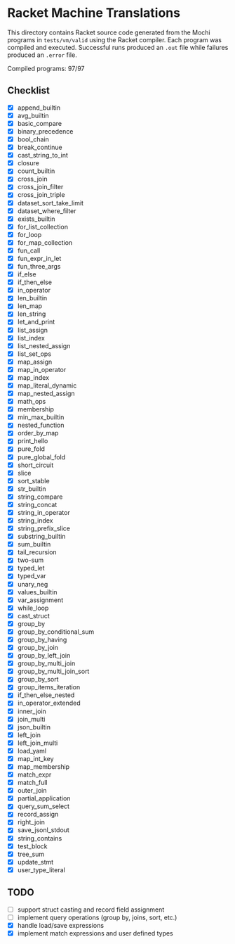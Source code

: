 # Racket Machine Translations

This directory contains Racket source code generated from the Mochi programs in `tests/vm/valid` using the Racket compiler. Each program was compiled and executed. Successful runs produced an `.out` file while failures produced an `.error` file.

Compiled programs: 97/97

## Checklist
- [x] append_builtin
- [x] avg_builtin
- [x] basic_compare
- [x] binary_precedence
- [x] bool_chain
- [x] break_continue
- [x] cast_string_to_int
- [x] closure
- [x] count_builtin
- [x] cross_join
- [x] cross_join_filter
- [x] cross_join_triple
- [x] dataset_sort_take_limit
- [x] dataset_where_filter
- [x] exists_builtin
- [x] for_list_collection
- [x] for_loop
- [x] for_map_collection
- [x] fun_call
- [x] fun_expr_in_let
- [x] fun_three_args
- [x] if_else
- [x] if_then_else
- [x] in_operator
- [x] len_builtin
- [x] len_map
- [x] len_string
- [x] let_and_print
- [x] list_assign
- [x] list_index
- [x] list_nested_assign
- [x] list_set_ops
- [x] map_assign
- [x] map_in_operator
- [x] map_index
- [x] map_literal_dynamic
- [x] map_nested_assign
- [x] math_ops
- [x] membership
- [x] min_max_builtin
- [x] nested_function
- [x] order_by_map
- [x] print_hello
- [x] pure_fold
- [x] pure_global_fold
- [x] short_circuit
- [x] slice
- [x] sort_stable
- [x] str_builtin
- [x] string_compare
- [x] string_concat
- [x] string_in_operator
- [x] string_index
- [x] string_prefix_slice
- [x] substring_builtin
- [x] sum_builtin
- [x] tail_recursion
- [x] two-sum
- [x] typed_let
- [x] typed_var
- [x] unary_neg
- [x] values_builtin
- [x] var_assignment
- [x] while_loop
- [x] cast_struct
- [x] group_by
- [x] group_by_conditional_sum
- [x] group_by_having
- [x] group_by_join
- [x] group_by_left_join
- [x] group_by_multi_join
- [x] group_by_multi_join_sort
- [x] group_by_sort
 - [x] group_items_iteration
- [x] if_then_else_nested
 - [x] in_operator_extended
 - [x] inner_join
 - [x] join_multi
 - [x] json_builtin
 - [x] left_join
 - [x] left_join_multi
 - [x] load_yaml
- [x] map_int_key
- [x] map_membership
 - [x] match_expr
 - [x] match_full
 - [x] outer_join
 - [x] partial_application
 - [x] query_sum_select
 - [x] record_assign
 - [x] right_join
 - [x] save_jsonl_stdout
- [x] string_contains
 - [x] test_block
 - [x] tree_sum
 - [x] update_stmt
- [x] user_type_literal

## TODO
- [ ] support struct casting and record field assignment
- [ ] implement query operations (group by, joins, sort, etc.)
 - [x] handle load/save expressions
 - [x] implement match expressions and user defined types
